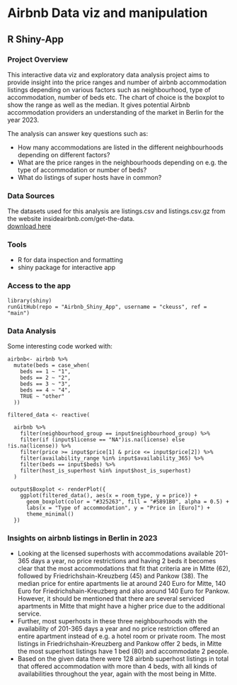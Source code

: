 # Airbnb Data viz and manipulation
## R Shiny-App

### Project Overview
This interactive data viz and exploratory data analysis project aims to provide insight into the price ranges and number of airbnb accommodation listings depending on various factors such as neighbourhood, type of accommodation, number of beds etc. The chart of choice is the boxplot to show the range as well as the median. It gives potential Airbnb accommodation providers an understanding of the market in Berlin for the year 2023.

The analysis can answer key questions such as:
- How many accommodations are listed in the different neighbourhoods depending on different factors?
- What are the price ranges in the neighbourhoods depending on e.g. the type of accommodation or number of beds?
- What do listings of super hosts have in common?

### Data Sources
The datasets used for this analysis are listings.csv and listings.csv.gz from the website insideairbnb.com/get-the-data.  
[download here](http://insideairbnb.com/get-the-data/)

### Tools
- R for data inspection and formatting
- shiny package for interactive app

### Access to the app
```
library(shiny)
runGitHub(repo = "Airbnb_Shiny_App", username = "ckeuss", ref = "main")
```


### Data Analysis
Some interesting code worked with:
```
airbnb<- airbnb %>%
  mutate(beds = case_when(
    beds == 1 ~ "1",
    beds == 2 ~ "2",
    beds == 3 ~ "3",
    beds == 4 ~ "4",
    TRUE ~ "other"
  ))
```
```
filtered_data <- reactive(

  airbnb %>%
    filter(neighbourhood_group == input$neighbourhood_group) %>%
    filter(if (input$license == "NA")is.na(license) else !is.na(license)) %>%
    filter(price >= input$price[1] & price <= input$price[2]) %>%
    filter(availability_range %in% input$availability_365) %>%
    filter(beds == input$beds) %>%
    filter(host_is_superhost %in% input$host_is_superhost)
  )
```
```
 output$Boxplot <- renderPlot({
    ggplot(filtered_data(), aes(x = room_type, y = price)) +
      geom_boxplot(color = "#325263", fill = "#5891B0", alpha = 0.5) +
      labs(x = "Type of accommodation", y = "Price in [Euro]") +
      theme_minimal()
  })
```

### Insights on airbnb listings in Berlin in 2023
- Looking at the licensed superhosts with accommodations available 201-365 days a year, no price restrictions and having 2 beds it becomes clear that the most accommodations that fit that criteria are in Mitte (62), followed by Friedrichshain-Kreuzberg (45) and Pankow (38). The median price for entire apartments lie at around 240 Euro for Mitte, 140 Euro for Friedrichshain-Kreuzberg and also around 140 Euro for Pankow. However, it should be mentioned that there are several serviced apartments in Mitte that might have a higher price due to the additional service.
- Further, most superhosts in these three neighbourhoods with the availability of 201-365 days a year and no price restriction offered an entire apartment instead of e.g. a hotel room or private room. The most listings in Friedrichshain-Kreuzberg and Pankow offer 2 beds, in Mitte the most superhost listings have 1 bed (80) and accommodate 2 people.
- Based on the given data there were 128 airbnb superhost listings in total that offered accommodation with more than 4 beds, with all kinds of availabilities throughout the year, again with the most being in Mitte.

